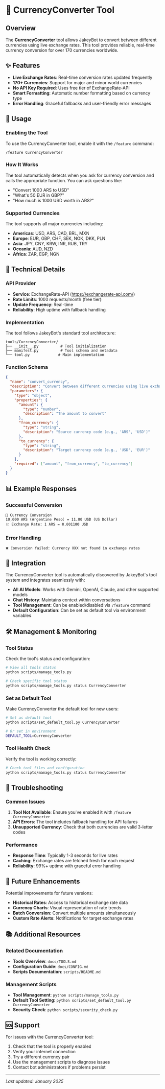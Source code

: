 # 💱 CurrencyConverter Tool

## Overview

The **CurrencyConverter** tool allows JakeyBot to convert between different currencies using live exchange rates. This tool provides reliable, real-time currency conversion for over 170 currencies worldwide.

## ✨ Features

- **Live Exchange Rates**: Real-time conversion rates updated frequently
- **170+ Currencies**: Support for major and minor world currencies
- **No API Key Required**: Uses free tier of ExchangeRate-API
- **Smart Formatting**: Automatic number formatting based on currency type
- **Error Handling**: Graceful fallbacks and user-friendly error messages

## 🚀 Usage

### Enabling the Tool

To use the CurrencyConverter tool, enable it with the `/feature` command:

```
/feature CurrencyConverter
```

### How It Works

The tool automatically detects when you ask for currency conversion and calls the appropriate function. You can ask questions like:

- "Convert 1000 ARS to USD"
- "What's 50 EUR in GBP?"
- "How much is 1000 USD worth in ARS?"

### Supported Currencies

The tool supports all major currencies including:

- **Americas**: USD, ARS, CAD, BRL, MXN
- **Europe**: EUR, GBP, CHF, SEK, NOK, DKK, PLN
- **Asia**: JPY, CNY, KRW, INR, RUB, TRY
- **Oceania**: AUD, NZD
- **Africa**: ZAR, EGP, NGN

## 🔧 Technical Details

### API Provider

- **Service**: ExchangeRate-API (<https://exchangerate-api.com/>)
- **Rate Limits**: 1000 requests/month (free tier)
- **Update Frequency**: Real-time
- **Reliability**: High uptime with fallback handling

### Implementation

The tool follows JakeyBot's standard tool architecture:

```
tools/CurrencyConverter/
├── __init__.py          # Tool initialization
├── manifest.py          # Tool schema and metadata
└── tool.py             # Main implementation
```

### Function Schema

```json
{
  "name": "convert_currency",
  "description": "Convert between different currencies using live exchange rates",
  "parameters": {
    "type": "object",
    "properties": {
      "amount": {
        "type": "number",
        "description": "The amount to convert"
      },
      "from_currency": {
        "type": "string", 
        "description": "Source currency code (e.g., 'ARS', 'USD')"
      },
      "to_currency": {
        "type": "string",
        "description": "Target currency code (e.g., 'USD', 'EUR')"
      }
    },
    "required": ["amount", "from_currency", "to_currency"]
  }
}
```

## 📊 Example Responses

### Successful Conversion

```
💱 Currency Conversion
10,000 ARS (Argentine Peso) = 11.00 USD (US Dollar)
💹 Exchange Rate: 1 ARS = 0.001100 USD
```

### Error Handling

```
❌ Conversion failed: Currency XXX not found in exchange rates
```

## 🔗 Integration

The CurrencyConverter tool is automatically discovered by JakeyBot's tool system and integrates seamlessly with:

- **All AI Models**: Works with Gemini, OpenAI, Claude, and other supported models
- **Chat History**: Maintains context within conversations
- **Tool Management**: Can be enabled/disabled via `/feature` command
- **Default Configuration**: Can be set as default tool via environment variables

## 🛠️ Management & Monitoring

### Tool Status

Check the tool's status and configuration:

```bash
# View all tools status
python scripts/manage_tools.py

# Check specific tool status
python scripts/manage_tools.py status CurrencyConverter
```

### Set as Default Tool

Make CurrencyConverter the default tool for new users:

```bash
# Set as default tool
python scripts/set_default_tool.py CurrencyConverter

# Or set in environment
DEFAULT_TOOL=CurrencyConverter
```

### Tool Health Check

Verify the tool is working correctly:

```bash
# Check tool files and configuration
python scripts/manage_tools.py status CurrencyConverter
```

## 🚨 Troubleshooting

### Common Issues

1. **Tool Not Available**: Ensure you've enabled it with `/feature CurrencyConverter`
2. **API Errors**: The tool includes fallback handling for API failures
3. **Unsupported Currency**: Check that both currencies are valid 3-letter codes

### Performance

- **Response Time**: Typically 1-3 seconds for live rates
- **Caching**: Exchange rates are fetched fresh for each request
- **Reliability**: 99%+ uptime with graceful error handling

## 🔮 Future Enhancements

Potential improvements for future versions:

- **Historical Rates**: Access to historical exchange rate data
- **Currency Charts**: Visual representation of rate trends
- **Batch Conversion**: Convert multiple amounts simultaneously
- **Custom Rate Alerts**: Notifications for target exchange rates

## 📚 Additional Resources

### Related Documentation

- **Tools Overview**: `docs/TOOLS.md`
- **Configuration Guide**: `docs/CONFIG.md`
- **Scripts Documentation**: `scripts/README.md`

### Management Scripts

- **Tool Management**: `python scripts/manage_tools.py`
- **Default Tool Setting**: `python scripts/set_default_tool.py CurrencyConverter`
- **Security Check**: `python scripts/security_check.py`

## 🆘 Support

For issues with the CurrencyConverter tool:

1. Check that the tool is properly enabled
2. Verify your internet connection
3. Try a different currency pair
4. Use the management scripts to diagnose issues
5. Contact bot administrators if problems persist

---

*Last updated: January 2025*
